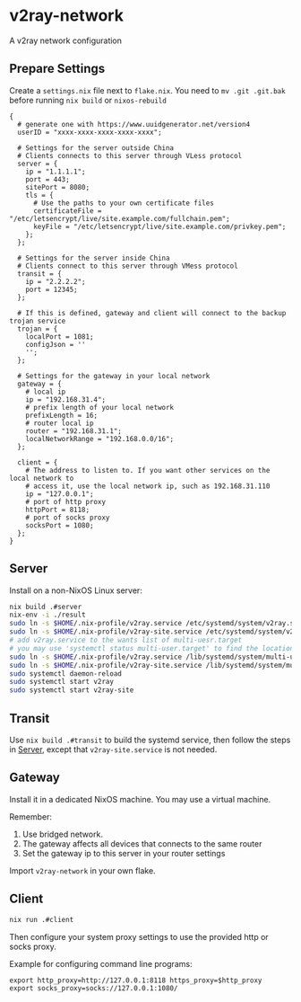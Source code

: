 # v2ray-network

A v2ray network configuration

## Prepare Settings

Create a `settings.nix` file next to `flake.nix`. You need to `mv .git .git.bak` before
running `nix build` or `nixos-rebuild`

```
{
  # generate one with https://www.uuidgenerator.net/version4
  userID = "xxxx-xxxx-xxxx-xxxx-xxxx";

  # Settings for the server outside China
  # Clients connects to this server through VLess protocol
  server = {
    ip = "1.1.1.1";
    port = 443;
    sitePort = 8080;
    tls = {
      # Use the paths to your own certificate files
      certificateFile = "/etc/letsencrypt/live/site.example.com/fullchain.pem";
      keyFile = "/etc/letsencrypt/live/site.example.com/privkey.pem";
    };
  };

  # Settings for the server inside China
  # Clients connect to this server through VMess protocol
  transit = {
    ip = "2.2.2.2";
    port = 12345;
  };

  # If this is defined, gateway and client will connect to the backup trojan service
  trojan = {
    localPort = 1081;
    configJson = ''
    '';
  };

  # Settings for the gateway in your local network
  gateway = {
    # local ip
    ip = "192.168.31.4";
    # prefix length of your local network
    prefixLength = 16;
    # router local ip
    router = "192.168.31.1";
    localNetworkRange = "192.168.0.0/16";
  };

  client = {
    # The address to listen to. If you want other services on the local network to
    # access it, use the local network ip, such as 192.168.31.110
    ip = "127.0.0.1";
    # port of http proxy
    httpPort = 8118;
    # port of socks proxy
    socksPort = 1080;
  };
}
```

## Server

Install on a non-NixOS Linux server:

```sh
nix build .#server
nix-env -i ./result
sudo ln -s $HOME/.nix-profile/v2ray.service /etc/systemd/system/v2ray.service
sudo ln -s $HOME/.nix-profile/v2ray-site.service /etc/systemd/system/v2ray-site.service
# add v2ray.service to the wants list of multi-uesr.target
# you may use 'systemctl status multi-user.target' to find the location of multi-user.target
sudo ln -s $HOME/.nix-profile/v2ray.service /lib/systemd/system/multi-user.target.wants/v2ray.service
sudo ln -s $HOME/.nix-profile/v2ray-site.service /lib/systemd/system/multi-user.target.wants/v2ray-site.service
sudo systemctl daemon-reload
sudo systemctl start v2ray
sudo systemctl start v2ray-site
```

## Transit

Use `nix build .#transit` to build the systemd service, then follow the steps in [Server](#Server), except
that `v2ray-site.service` is not needed.

## Gateway

Install it in a dedicated NixOS machine. You may use a virtual machine.

Remember:
1. Use bridged network.
2. The gateway affects all devices that connects to the same router
3. Set the gateway ip to this server in your router settings

Import `v2ray-network` in your own flake.

## Client

```sh
nix run .#client
```

Then configure your system proxy settings to use the provided http or socks proxy.

Example for configuring command line programs:
```
export http_proxy=http://127.0.0.1:8118 https_proxy=$http_proxy
export socks_proxy=socks://127.0.0.1:1080/
```

